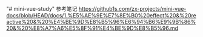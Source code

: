 "# mini-vue-study" 
参考笔记
https://github1s.com/zx-projects/mini-vue-docs/blob/HEAD/docs/1.%E5%AE%9E%E7%8E%B0%20effect%20&%20reactive%20&%20%E4%BE%9D%E8%B5%96%E6%94%B6%E9%9B%86%20&%20%E8%A7%A6%E5%8F%91%E4%BE%9D%E8%B5%96.md